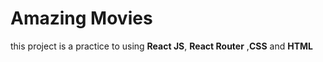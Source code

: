 # Amazing Movies

this project is a practice to using **React JS**, **React Router** ,**CSS** and **HTML**
